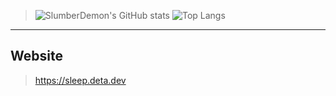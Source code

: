 > ![SlumberDemon's GitHub stats](https://github-readme-stats.vercel.app/api?username=slumberdemon&hide=issues,prs&show_icons=true&theme=radical)
![Top Langs](https://github-profile-summary-cards.vercel.app/api/cards/most-commit-language?username=Mister-Hope&theme=radical)

-------------------
## Website
> https://sleep.deta.dev
